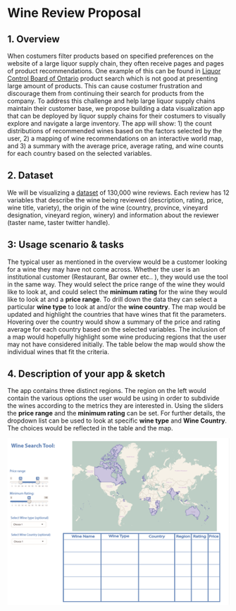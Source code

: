 # Wine Review Proposal
## 1. Overview

When costumers filter products based on specified preferences on the website of a large liquor supply chain, they often receive pages and pages of product recommendations. One example of this can be found in [Liquor Control Board of Ontario](http://www.lcbo.com/lcbo/catalog/red-wine/11025) product search which is not good at presenting large amount of products. This can cause costumer frustration and discourage them from continuing their search for products from the company. To address this challenge and help large liquor supply chains maintain their customer base, we propose building a data visualization app that can be deployed by liquor supply chains for their costumers to visually explore and navigate a large inventory. The app will show: 1) the count distributions of recommended wines based on the factors selected by the user, 2) a mapping of wine recommendations on an interactive world map, and 3) a summary with the average price, average rating, and wine counts for each country based on the selected variables.

## 2. Dataset

We will be visualizing a [dataset]( https://www.kaggle.com/zynicide/wine-reviews/data) of 130,000 wine reviews. Each review has 12 variables that describe the wine being reviewed (description, rating, price, wine title, variety), the origin of the wine (country, province, vineyard designation, vineyard region, winery) and information about the reviewer (taster name, taster twitter handle).

## 3: Usage scenario & tasks  

The typical user as mentioned in the overview would be a customer looking for a wine they may have not come across. Whether the user is an institutional customer (Restaurant, Bar owner etc.. ), they would use the tool in the same way. They would select the price range of the wine they would like to look at, and could select the __minimum rating__ for the wine they would like to look at and a __price range__. To drill down the data they can select a particular __wine type__ to look at and/or the __wine country__. The map would be updated and highlight the countries that have wines that fit the parameters. Hovering over the country would show a summary of the price and rating average for each country based on the selected variables. The inclusion of a map would hopefully highlight some wine producing regions that the user may not have considered initially. The table below the map would show the individual wines that fit the criteria.

## 4. Description of your app & sketch

The app contains three distinct regions. The region on the left would contain the various options the user would be using in order to subdivide the wines according to the metrics they are interested in. Using the sliders the __price range__ and the __minimum rating__ can be set. For further details, the dropdown list can be used to look at specific  __wine type__ and __Wine Country__. The choices would be reflected in the table and the map.

![dashBoard](/img/Design_proposal.PNG "App Sketch")

